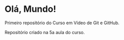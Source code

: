# Olá, Mundo!
 Primeiro repositório do Curso em Vídeo de Git e GitHub.

Repositório criado na 5a aula do curso.
